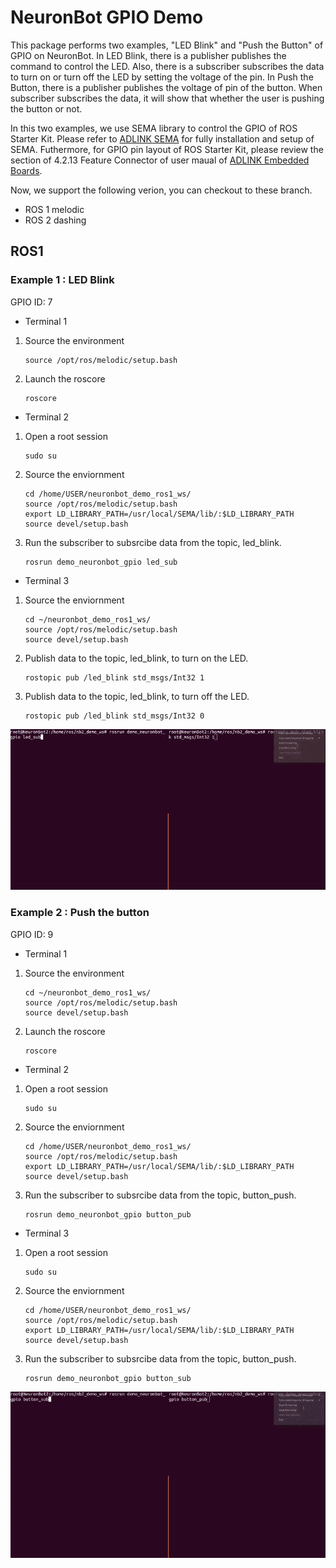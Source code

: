 # NeuronBot GPIO Demo
This package performs two examples, "LED Blink" and "Push the Button" of GPIO on NeuronBot. In LED Blink, there is a publisher publishes the command to control the LED. Also, there is a subscriber subscribes the data to turn on or turn off the LED by setting the voltage of the pin. In Push the Button, there is a publisher publishes the voltage of pin of the button. When subscriber subscribes the data, it will show that whether the user is pushing the button or not.

In this two examples, we use SEMA library to control the GPIO of ROS Starter Kit. Please refer to [ADLINK SEMA](https://www.adlinktech.com/Products/Industrial_IoT_and_Cloud_solutions/SEMA_Smart_Embedded_Management_Agent/SEMA?lang=en) for fully installation and setup of SEMA. Futhermore, for GPIO pin layout of ROS Starter Kit, please review the section of 4.2.13 Feature Connector of user maual of [ADLINK Embedded Boards](https://www.adlinktech.com/Products/Industrial_Motherboards_SBCs/Mini-ITXEmbeddedBoards/AmITX-SL-G?lang=en). 


Now, we support the following verion, you can checkout to these branch.
- ROS 1 melodic
- ROS 2 dashing


## ROS1
### Example 1 : LED Blink
GPIO ID: 7

* Terminal 1
1. Source the environment
    ```
    source /opt/ros/melodic/setup.bash
    ```
2. Launch the roscore
    ```
    roscore
    ```

* Terminal 2
1. Open a root session
    ```
    sudo su
    ```
2. Source the enviornment
    ```
    cd /home/USER/neuronbot_demo_ros1_ws/
    source /opt/ros/melodic/setup.bash
    export LD_LIBRARY_PATH=/usr/local/SEMA/lib/:$LD_LIBRARY_PATH
    source devel/setup.bash
    ```
3. Run the subscriber to subsrcibe data from the topic, led_blink.
    ```
    rosrun demo_neuronbot_gpio led_sub
    ```

* Terminal 3
1. Source the enviornment
    ```
    cd ~/neuronbot_demo_ros1_ws/
    source /opt/ros/melodic/setup.bash
    source devel/setup.bash
    ```
2. Publish data to the topic, led_blink, to turn on the LED.
    ```
    rostopic pub /led_blink std_msgs/Int32 1
    ```
3. Publish data to the topic, led_blink, to turn off the LED.
    ```
    rostopic pub /led_blink std_msgs/Int32 0
    ```
![](readme_resource/led_ros1.gif)

### Example 2 :  Push the button
GPIO ID: 9

* Terminal 1
1. Source the environment
    ```
    cd ~/neuronbot_demo_ros1_ws/
    source /opt/ros/melodic/setup.bash
    source devel/setup.bash
    ```
2. Launch the roscore
    ```
    roscore
    ```

* Terminal 2
1. Open a root session
    ```
    sudo su
    ```
2. Source the enviornment
    ```
    cd /home/USER/neuronbot_demo_ros1_ws/
    source /opt/ros/melodic/setup.bash
    export LD_LIBRARY_PATH=/usr/local/SEMA/lib/:$LD_LIBRARY_PATH
    source devel/setup.bash
    ```
3. Run the subscriber to subsrcibe data from the topic, button_push.
    ```
    rosrun demo_neuronbot_gpio button_pub
    ```

* Terminal 3
1. Open a root session
    ```
    sudo su
    ```
2. Source the enviornment
    ```
    cd /home/USER/neuronbot_demo_ros1_ws/
    source /opt/ros/melodic/setup.bash
    export LD_LIBRARY_PATH=/usr/local/SEMA/lib/:$LD_LIBRARY_PATH
    source devel/setup.bash
    ```
3. Run the subscriber to subsrcibe data from the topic, button_push.
    ```
    rosrun demo_neuronbot_gpio button_sub
    ```
![](readme_resource/button_ros1.gif)

